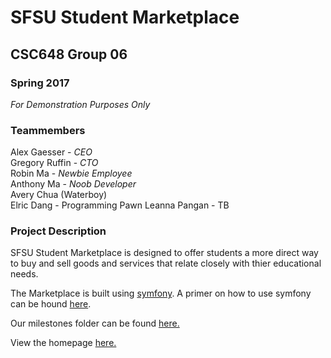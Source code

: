 # SFSU Student Marketplace
## CSC648 Group 06
### Spring 2017
*For Demonstration Purposes Only*

### Teammembers
Alex Gaesser - _CEO_  
Gregory Ruffin - _CTO_  
Robin Ma - _Newbie Employee_  
Anthony Ma - _Noob Developer_   
Avery Chua (Waterboy)   
Elric Dang - Programming Pawn
Leanna Pangan - TB

### Project Description

SFSU Student Marketplace is designed to offer students a more direct way to buy and sell goods and services that relate closely with thier educational needs. 

The Marketplace is built using [symfony](https://symfony.com). A primer on how to use symfony can be hound [here](https://www.sitepoint.com/symfony-beginners-tutorial/).

Our milestones folder can be found [here.](https://drive.google.com/drive/folders/0Bz3eS0BW4eyUZWRXSXJQM1dpZjQ?usp=sharing)

View the homepage [here.](http://sfsuse.com/~sp17g06/student_swap/web/)






